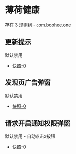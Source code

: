 # 薄荷健康

存在 3 规则组 - [com.boohee.one](/src/apps/com.boohee.one.ts)

## 更新提示

默认禁用

- [快照-0](https://i.gkd.li/i/12716918)

## 发现页广告弹窗

默认禁用

- [快照-0](https://i.gkd.li/i/12716970)

## 请求开启通知权限弹窗

默认禁用 - 自动点击x按钮

- [快照-0](https://i.gkd.li/i/12716950)
